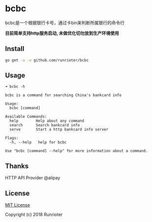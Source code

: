 bcbc
======

bcbc是一个根据银行卡号，通过卡bin来判断所属银行的命令行

**目前简单支持http服务启动, 未做优化切勿放到生产环境使用**

## Install

```bash
go get -u -v github.com/runrioter/bcbc
```

## Usage

```
➜ bcbc -h

bcbc is a command for searching China's bankcard info

Usage:
  bcbc [command]

Available Commands:
  help        Help about any command
  search      Search bankcard info
  serve       Start a http bankcard info server

Flags:
  -h, --help   help for bcbc

Use "bcbc [command] --help" for more information about a command.
```

## Thanks

HTTP API Provider @alipay


## License

[MIT License](LICENSE)

Copyright (c) 2018 Runrioter

